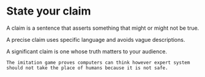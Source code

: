 # State your claim

A claim is a sentence that asserts something that might or might not be true. 

A precise claim uses specific language and avoids vague descriptions. 

A significant claim is one whose truth matters to your audience. 

```
The imitation game proves computers can think however expert system should not take the place of humans because it is not safe.
```
